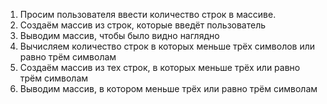 1) Просим пользователя ввести количество строк в массиве.
2) Создаём массив из строк, которые введёт пользователь
3) Выводим массив, чтобы было видно наглядно
4) Вычисляем количество строк в которых меньше трёх символов или равно  трём символам
5) Создаём массив из тех строк, в которых меньше трёх или равно трём символам
6) Выводим массив, в котором меньше трёх или равно трём символам